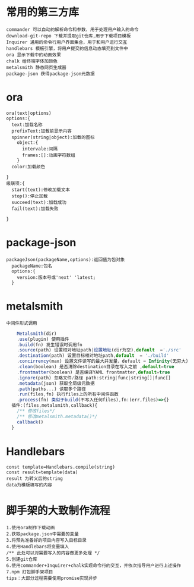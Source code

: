 # 常用的第三方库

    commander 可以自动的解析命令和参数，用于处理用户输入的命令
    download-git-repo 下载并提取git仓库,用于下载项目模板
    Inquirer 通用的命令行用户界面集合，用于和用户进行交互
    handlebars 模板引擎，将用户提交的信息动态填充到文件中
    ora 显示下载中的动画效果
    chalk 给终端字体加颜色
    metalsmith 静态网页生成器
    package-json 获得package-json元数据

# ora

    ora(text|options)
    options:{
      text:加载名称
      prefixText:加载前显示内容
      spinner(string|object):加载的图标
        object:{
          intervale:间隔
          frames:[]:动画字符数组
        }
      color:加载颜色

    }
    级联项:{
      start(text):修改加载文本
      stop():停止加载
      succeed(text):加载成功
      fail(text):加载失败

    }

# package-json

    packageJson(packageName,options):返回值为包对象
      packageName:包名
      options:{
        version:版本号或'next' 'latest;
      }

# metalsmith

    中间件形式调用

```javascript
    Metalsmith(dir)
    .use(plugin) 使用插件
    .build(fn) 发生错误时调用fn
    .source(path) 设置相对地址path|设置地址(dir为空),default  ='./src'
    .destination(path) 设置目标相对地址path,default  = './build'
    .concirrency(max) 设置文件读写的最大并发量，default = Infinity(无穷大)
    .clean(boolean) 是否清除destination目录在写入之前 ,default=true
    .frontmatter(boolean) 是否编译YAML frontmatter,default=true
    .ignore(path) 忽略文件/路径 path:string|func|string[]|func[]
    .metadata(json) 获取全局级元数据
    .path(paths...) 读取多个路径
    .run(files,fn) 执行files上的所有中间件函数
    .process(fn) 类似于build(不写入任何files),fn:(err,files)=>{}
  插件:(files,metalsmith,callback){
    /** 修改files*/
    /** 修改metalsmith.metadata()*/
    callback()
  }
```

# Handlebars

    const template=Handlebars.compile(string)
    const result=template(data)
    result 为转义后的string
    data为模板填写的内容

# 脚手架的大致制作流程

    1.使用ora制作下载动画
    2.获取package.json中需要的变量
    3.将预先准备好的项目内容写入目标目录
    4.使用Handlebars将变量填入
    /** 此处可以对需要写入的内容做更多处理 */
    5.创建git仓库
    6.使用commander+Inquirer+chalk实现命令行的交互，并依次指导用户进行上述操作
    7.npm 打包脚手架项目
    tips：大部分过程需要使用promise实现异步
